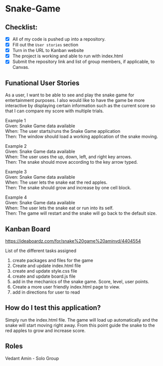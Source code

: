 # Snake-Game

## Checklist:

- [x] All of my code is pushed up into a repository.
- [x] Fill out the `User stories` section
- [x] Turn in the URL to Kanban website 
- [x] The project is working and able to run with index.html 
- [x] Submit the repository link and list of group members, if applicable, to Canvas.

## Funational User Stories
As a user, I want to be able to see and play the snake game for entertainment purposes. I also would like to have the game be more interactive by displaying certain information such as the current score so that I can compare my score with multiple trials. 

Example 1
<br>Given: Snake Game data available 
<br>When: The user starts/runs the Snake Game application 
<br>Then: The window should load a working application of the snake moving. 

Example 2 
<br>Given: Snake Game data available 
<br>When: The user uses the up, down, left, and right key arrows. 
<br>Then: The snake should move according to the key arrow typed. 

Example 3 
<br>Given: Snake Game data available 
<br>When: The user lets the snake eat the red apples. 
<br>Then: The snake should grow and increase by one cell block. 

Example 4
<br>Given: Snake Game data available 
<br>When: The user lets the snake eat or run into its self. 
<br>Then: The game will restart and the snake will go back to the default size. 

## Kanban Board

https://ideaboardz.com/for/snake%20game%20aminvd/4404554

List of the different tasks assigned 
1. create packages and files for the game
2. Create and update index.html file
3. create and update style.css file
4. create and update board.js file
5. add in the mechanics of the snake game. Score, level, user points.
6. Create a more user friendly index.html page to view.
7. add in directions for user to read

## How do I test this application?
Simply run the index.html file. The game will load up automatically and the snake will start moving right away. From this point guide the snake to the red apples to grow and increase score. 

## Roles 
Vedant Amin - Solo Group
